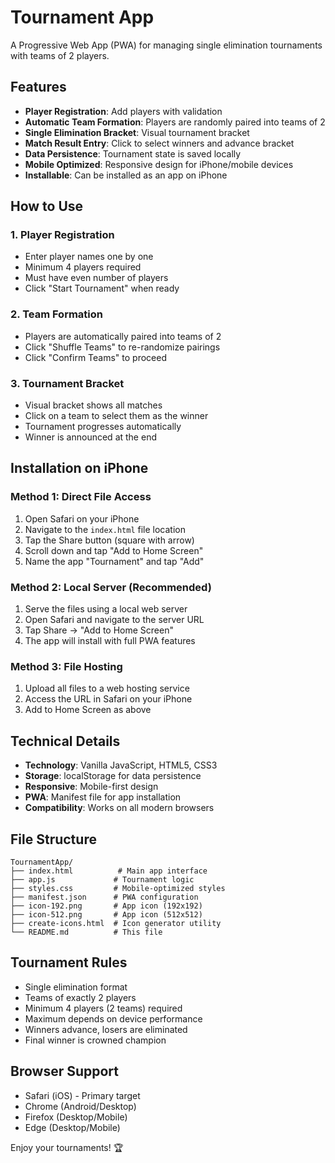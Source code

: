 # Tournament App

A Progressive Web App (PWA) for managing single elimination tournaments with teams of 2 players.

## Features

- **Player Registration**: Add players with validation
- **Automatic Team Formation**: Players are randomly paired into teams of 2
- **Single Elimination Bracket**: Visual tournament bracket
- **Match Result Entry**: Click to select winners and advance bracket
- **Data Persistence**: Tournament state is saved locally
- **Mobile Optimized**: Responsive design for iPhone/mobile devices
- **Installable**: Can be installed as an app on iPhone

## How to Use

### 1. Player Registration
- Enter player names one by one
- Minimum 4 players required
- Must have even number of players
- Click "Start Tournament" when ready

### 2. Team Formation
- Players are automatically paired into teams of 2
- Click "Shuffle Teams" to re-randomize pairings
- Click "Confirm Teams" to proceed

### 3. Tournament Bracket
- Visual bracket shows all matches
- Click on a team to select them as the winner
- Tournament progresses automatically
- Winner is announced at the end

## Installation on iPhone

### Method 1: Direct File Access
1. Open Safari on your iPhone
2. Navigate to the `index.html` file location
3. Tap the Share button (square with arrow)
4. Scroll down and tap "Add to Home Screen"
5. Name the app "Tournament" and tap "Add"

### Method 2: Local Server (Recommended)
1. Serve the files using a local web server
2. Open Safari and navigate to the server URL
3. Tap Share → "Add to Home Screen"
4. The app will install with full PWA features

### Method 3: File Hosting
1. Upload all files to a web hosting service
2. Access the URL in Safari on your iPhone
3. Add to Home Screen as above

## Technical Details

- **Technology**: Vanilla JavaScript, HTML5, CSS3
- **Storage**: localStorage for data persistence
- **Responsive**: Mobile-first design
- **PWA**: Manifest file for app installation
- **Compatibility**: Works on all modern browsers

## File Structure

```
TournamentApp/
├── index.html          # Main app interface
├── app.js             # Tournament logic
├── styles.css         # Mobile-optimized styles
├── manifest.json      # PWA configuration
├── icon-192.png       # App icon (192x192)
├── icon-512.png       # App icon (512x512)
├── create-icons.html  # Icon generator utility
└── README.md          # This file
```

## Tournament Rules

- Single elimination format
- Teams of exactly 2 players
- Minimum 4 players (2 teams) required
- Maximum depends on device performance
- Winners advance, losers are eliminated
- Final winner is crowned champion

## Browser Support

- Safari (iOS) - Primary target
- Chrome (Android/Desktop)
- Firefox (Desktop/Mobile)
- Edge (Desktop/Mobile)

Enjoy your tournaments! 🏆